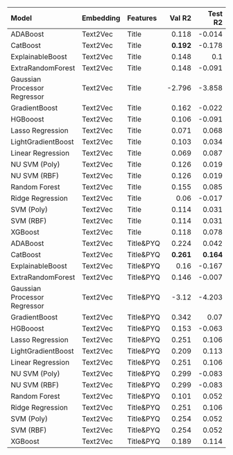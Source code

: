 | Model                        | Embedding   | Features   |   Val R2 |   Test R2 |
|:-----------------------------|:------------|:-----------|---------:|----------:|
| ADABoost                     | Text2Vec    | Title      |    0.118 |   -0.014  |
| CatBoost                     | Text2Vec    | Title      |    **0.192** |   -0.178  |
| ExplainableBoost             | Text2Vec    | Title      |    0.148 |    0.1    |
| ExtraRandomForest            | Text2Vec    | Title      |    0.148 |   -0.091  |
| Gaussian Processor Regressor | Text2Vec    | Title      |   -2.796 |   -3.858  |
| GradientBoost                | Text2Vec    | Title      |    0.162 |   -0.022  |
| HGBooost                     | Text2Vec    | Title      |    0.106 |   -0.091  |
| Lasso Regression             | Text2Vec    | Title      |    0.071 |    0.068  |
| LightGradientBoost           | Text2Vec    | Title      |    0.103 |    0.034  |
| Linear Regression            | Text2Vec    | Title      |    0.069 |    0.087  |
| NU SVM (Poly)                | Text2Vec    | Title      |    0.126 |    0.019  |
| NU SVM (RBF)                 | Text2Vec    | Title      |    0.126 |    0.019  |
| Random Forest                | Text2Vec    | Title      |    0.155 |    0.085  |
| Ridge Regression             | Text2Vec    | Title      |    0.06  |   -0.017  |
| SVM (Poly)                   | Text2Vec    | Title      |    0.114 |    0.031  |
| SVM (RBF)                    | Text2Vec    | Title      |    0.114 |    0.031  |
| XGBoost                      | Text2Vec    | Title      |    0.118 |    0.078  |
| ADABoost                     | Text2Vec    | Title&PYQ  |    0.224 |    0.042  |
| CatBoost                     | Text2Vec    | Title&PYQ  |    **0.261** |    **0.164**  |
| ExplainableBoost             | Text2Vec    | Title&PYQ  |    0.16  |   -0.167  |
| ExtraRandomForest            | Text2Vec    | Title&PYQ  |    0.146 |   -0.007  |
| Gaussian Processor Regressor | Text2Vec    | Title&PYQ  |   -3.12  |   -4.203  |
| GradientBoost                | Text2Vec    | Title&PYQ  |    0.342 |    0.07   |
| HGBooost                     | Text2Vec    | Title&PYQ  |    0.153 |   -0.063  |
| Lasso Regression             | Text2Vec    | Title&PYQ  |    0.251 |    0.106  |
| LightGradientBoost           | Text2Vec    | Title&PYQ  |    0.209 |    0.113  |
| Linear Regression            | Text2Vec    | Title&PYQ  |    0.251 |    0.106  |
| NU SVM (Poly)                | Text2Vec    | Title&PYQ  |    0.299 |   -0.083  |
| NU SVM (RBF)                 | Text2Vec    | Title&PYQ  |    0.299 |   -0.083  |
| Random Forest                | Text2Vec    | Title&PYQ  |    0.101 |    0.052  |
| Ridge Regression             | Text2Vec    | Title&PYQ  |    0.251 |    0.106  |
| SVM (Poly)                   | Text2Vec    | Title&PYQ  |    0.254 |    0.052  |
| SVM (RBF)                    | Text2Vec    | Title&PYQ  |    0.254 |    0.052  |
| XGBoost                      | Text2Vec    | Title&PYQ  |    0.189 |    0.114  |